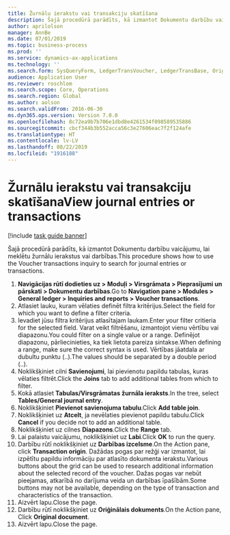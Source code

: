 ```yaml
---
title: Žurnālu ierakstu vai transakciju skatīšana
description: Šajā procedūrā parādīts, kā izmantot Dokumentu darbību vaicājumu, lai meklētu žurnālu ierakstus vai darbības.
author: aprilolson
manager: AnnBe
ms.date: 07/01/2019
ms.topic: business-process
ms.prod: ''
ms.service: dynamics-ax-applications
ms.technology: ''
ms.search.form: SysQueryForm, LedgerTransVoucher, LedgerTransBase, Originaldocuments
audience: Application User
ms.reviewer: roschlom
ms.search.scope: Core, Operations
ms.search.region: Global
ms.author: aolson
ms.search.validFrom: 2016-06-30
ms.dyn365.ops.version: Version 7.0.0
ms.openlocfilehash: 8c72ea9b7b706e1dbd8e4261534f098589535886
ms.sourcegitcommit: cbcf344b3b552acca56c3e27606eac7f2f124afe
ms.translationtype: HT
ms.contentlocale: lv-LV
ms.lasthandoff: 08/22/2019
ms.locfileid: "1916188"
---
```

# <a name="view-journal-entries-or-transactions"></a><span data-ttu-id="bf131-103">Žurnālu ierakstu vai transakciju skatīšana</span><span class="sxs-lookup"><span data-stu-id="bf131-103">View journal entries or transactions</span></span>

[!include [task guide banner](../../includes/task-guide-banner.md)]

<span data-ttu-id="bf131-104">Šajā procedūrā parādīts, kā izmantot Dokumentu darbību vaicājumu, lai meklētu žurnālu ierakstus vai darbības.</span><span class="sxs-lookup"><span data-stu-id="bf131-104">This procedure shows how to use the Voucher transactions inquiry to search for journal entries or transactions.</span></span>

1. <span data-ttu-id="bf131-105">**Navigācijas rūtī dodieties uz > Moduļi > Virsgrāmata > Pieprasījumi un pārskati > Dokumentu darbības**.</span><span class="sxs-lookup"><span data-stu-id="bf131-105">Go to **Navigation pane > Modules > General ledger > Inquiries and reports > Voucher transactions**.</span></span>
2. <span data-ttu-id="bf131-106">Atlasiet lauku, kuram vēlaties definēt filtra kritērijus.</span><span class="sxs-lookup"><span data-stu-id="bf131-106">Select the field for which you want to define a filter criteria.</span></span>
3. <span data-ttu-id="bf131-107">Ievadiet jūsu filtra kritērijus atlasītajam laukam.</span><span class="sxs-lookup"><span data-stu-id="bf131-107">Enter your filter critieria for the selected field.</span></span> <span data-ttu-id="bf131-108">Varat veikt filtrēšanu, izmantojot vienu vērtību vai diapazonu.</span><span class="sxs-lookup"><span data-stu-id="bf131-108">You could filter on a single value or a range.</span></span> <span data-ttu-id="bf131-109">Definējot diapazonu, pārliecinieties, ka tiek lietota pareiza sintakse.</span><span class="sxs-lookup"><span data-stu-id="bf131-109">When defining a range, make sure the correct syntax is used.</span></span> <span data-ttu-id="bf131-110">Vērtības jāatdala ar dubultu punktu (..).</span><span class="sxs-lookup"><span data-stu-id="bf131-110">The values should be separated by a double period (..).</span></span>  
4. <span data-ttu-id="bf131-111">Noklikšķiniet cilni **Savienojumi**, lai pievienotu papildu tabulas, kuras vēlaties filtrēt.</span><span class="sxs-lookup"><span data-stu-id="bf131-111">Click the **Joins** tab to add additional tables from which to filter.</span></span>
5. <span data-ttu-id="bf131-112">Kokā atlasiet **Tabulas/Virsgrāmatas žurnāla ieraksts**.</span><span class="sxs-lookup"><span data-stu-id="bf131-112">In the tree, select **Tables/General journal entry**.</span></span>
6. <span data-ttu-id="bf131-113">Noklikšķiniet **Pievienot savienojuma tabulu**.</span><span class="sxs-lookup"><span data-stu-id="bf131-113">Click **Add table join**.</span></span>
7. <span data-ttu-id="bf131-114">Noklikšķiniet uz **Atcelt**, ja nevēlaties pievienot papildu tabulu.</span><span class="sxs-lookup"><span data-stu-id="bf131-114">Click **Cancel** if you decide not to add an additional table.</span></span>
8. <span data-ttu-id="bf131-115">Noklikšķiniet uz cilnes **Diapazons**.</span><span class="sxs-lookup"><span data-stu-id="bf131-115">Click the **Range** tab.</span></span>
9. <span data-ttu-id="bf131-116">Lai palaistu vaicājumu, noklikšķiniet uz **Labi**.</span><span class="sxs-lookup"><span data-stu-id="bf131-116">Click **OK** to run the query.</span></span>
10. <span data-ttu-id="bf131-117">Darbību rūtī noklikšķiniet uz **Darbības izcelsme**.</span><span class="sxs-lookup"><span data-stu-id="bf131-117">On the Action pane, click **Transaction origin**.</span></span> <span data-ttu-id="bf131-118">Dažādas pogas par režģi var izmantot, lai izpētītu papildu informāciju par atlasīto dokumenta ierakstu.</span><span class="sxs-lookup"><span data-stu-id="bf131-118">Various buttons about the grid can be used to research additional information about the selected record of the voucher.</span></span> <span data-ttu-id="bf131-119">Dažas pogas var nebūt pieejamas, atkarībā no darījuma veida un darbības īpašībām.</span><span class="sxs-lookup"><span data-stu-id="bf131-119">Some buttons may not be available, depending on the type of transaction and characteristics of the transaction.</span></span>
11. <span data-ttu-id="bf131-120">Aizvērt lapu.</span><span class="sxs-lookup"><span data-stu-id="bf131-120">Close the page.</span></span>
12. <span data-ttu-id="bf131-121">Darbību rūtī noklikšķiniet uz **Oriģinālais dokuments**.</span><span class="sxs-lookup"><span data-stu-id="bf131-121">On the Action pane, Click **Original document**.</span></span>
13. <span data-ttu-id="bf131-122">Aizvērt lapu.</span><span class="sxs-lookup"><span data-stu-id="bf131-122">Close the page.</span></span>

